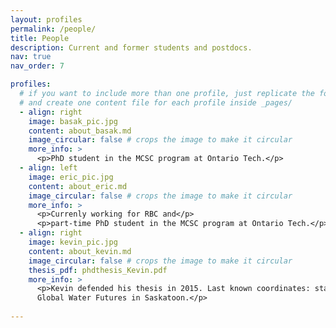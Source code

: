 ```yaml
---
layout: profiles
permalink: /people/
title: People
description: Current and former students and postdocs.
nav: true
nav_order: 7

profiles:
  # if you want to include more than one profile, just replicate the following block
  # and create one content file for each profile inside _pages/
  - align: right
    image: basak_pic.jpg
    content: about_basak.md
    image_circular: false # crops the image to make it circular
    more_info: >
      <p>PhD student in the MCSC program at Ontario Tech.</p>
  - align: left
    image: eric_pic.jpg
    content: about_eric.md
    image_circular: false # crops the image to make it circular
    more_info: >
      <p>Currenly working for RBC and</p>
      <p>part-time PhD student in the MCSC program at Ontario Tech.</p>
  - align: right
    image: kevin_pic.jpg
    content: about_kevin.md
    image_circular: false # crops the image to make it circular
    thesis_pdf: phdthesis_Kevin.pdf
    more_info: >
      <p>Kevin defended his thesis in 2015. Last known coordinates: staff scientist at
      Global Water Futures in Saskatoon.</p>
      
---
```

